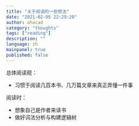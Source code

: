 ```yaml
---
title: "关于阅读的一些想法"
date: "2021-02-05 22:29:20"
author: ahacad
category: "thoughts"
tags: ["reading"]
description: ""
language: zh
mainpanel: true
published: false
---
```


总体阅读观：
- 习惯于阅读几百本书、几万篇文章来真正弄懂一件事


阅读时：
- 想象自己是作者来读书
- 做好词法分析与构建逻辑树

